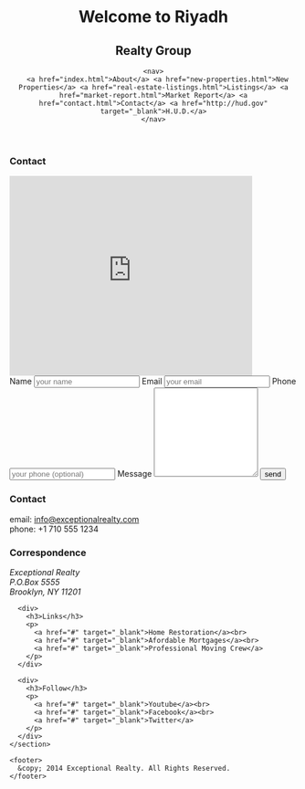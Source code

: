 <!doctype html>
<html lang="en">
<head>
  <meta charset="UTF-8">
  <title>Exceptional Realty Group - Luxury Homes - Contact</title>
  <link rel="stylesheet" href="https://cdnjs.cloudflare.com/ajax/libs/normalize/5.0.0/normalize.min.css">
  <link rel="stylesheet" href="css/style.css">
  <script src="https://cdnjs.cloudflare.com/ajax/libs/modernizr/2.8.3/modernizr.min.js"></script>
</head>
<body>
  <header>
    <div id="logo">
      <h1>Welcome to Riyadh</h1>
      <h2>Realty Group</h2>
    </div>

    <nav>
      <a href="index.html">About</a> <a href="new-properties.html">New Properties</a> <a href="real-estate-listings.html">Listings</a> <a href="market-report.html">Market Report</a> <a href="contact.html">Contact</a> <a href="http://hud.gov" target="_blank">H.U.D.</a>
    </nav>
  </header>

  <h3>Contact</h3>

  <section>
    <!-- Map -->
    <iframe src="https://www.google.com/maps/embed?pb=!1m18!1m12!1m3!1d6049.760881033193!2d-73.99517294629514!3d40.69863072747073!2m3!1f0!2f0!3f0!3m2!1i1024!2i768!4f13.1!3m3!1m2!1s0x89c25a47df06b185%3A0xc889234bc07c42ee!2sBrooklyn+Heights!5e0!3m2!1sen!2sus!4v1393612605402" width="425" height="350" frameborder="0" style="border:0"></iframe>
  </section>


  <section>
    <!-- Contact Form -->
    <form action="#" method="post">
      <label for="fullname">Name</label>
      <input type="text" id="fullname" name="fullname" placeholder="your name" required>
      <label for="email">Email</label>
      <input type="email" id="email" name="email" placeholder="your email" required>
      <label for="phone">Phone</label>
      <input type="tel" id="phone" name="phone" placeholder="your phone (optional)">
      <label for="message">Message</label>
      <textarea id="message" name="message" rows="10"></textarea>
      <input type="submit" value="send">
    </form>
  </section>

  <section id="details">
      <div>
        <h3>Contact</h3>
        <p>
          email: <a href="mailto:info@exceptionalrealty.com">info@exceptionalrealty.com</a><br>
          phone: +1 710 555 1234
        </p>
        <h3>Correspondence</h3>
        <address>
          Exceptional Realty<br>
          P.O.Box 5555<br>
          Brooklyn, NY 11201
        </address>
      </div>

      <div>
        <h3>Links</h3>
        <p>
          <a href="#" target="_blank">Home Restoration</a><br>
          <a href="#" target="_blank">Afordable Mortgages</a><br>
          <a href="#" target="_blank">Professional Moving Crew</a>
        </p>
      </div>

      <div>
        <h3>Follow</h3>
        <p>
          <a href="#" target="_blank">Youtube</a><br>
          <a href="#" target="_blank">Facebook</a><br>
          <a href="#" target="_blank">Twitter</a>
        </p>
      </div>
    </section>

    <footer>
      &copy; 2014 Exceptional Realty. All Rights Reserved.
    </footer>

</body>
</html>

